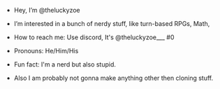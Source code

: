 - Hey, I’m @theluckyzoe
- I’m interested in a bunch of nerdy stuff, like turn-based RPGs, Math, 
- How to reach me: Use discord, It's @theluckyzoe___ #0
- Pronouns: He/Him/His
- Fun fact: I'm a nerd but also stupid.

- Also I am probably not gonna make anything other then cloning stuff.

  
<!---
theluckyzoe/theluckyzoe is a ✨ special ✨ repository because its `README.md` (this file) appears on your GitHub profile.
You can click the Preview link to take a look at your changes.
--->
